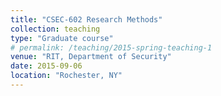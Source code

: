 ```yaml
---
title: "CSEC-602 Research Methods"
collection: teaching
type: "Graduate course"
# permalink: /teaching/2015-spring-teaching-1
venue: "RIT, Department of Security"
date: 2015-09-06
location: "Rochester, NY"
---
```

